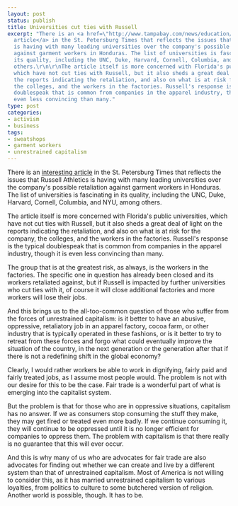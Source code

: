 ```yaml
---
layout: post
status: publish
title: Universities cut ties with Russell
excerpt: "There is an <a href=\"http://www.tampabay.com/news/education/college/article989801.ece\">interesting
  article</a> in the St. Petersburg Times that reflects the issues that Russell Athletics
  is having with many leading universities over the company's possible retaliation
  against garment workers in Honduras. The list of universities is fascinating in
  its quality, including the UNC, Duke, Harvard, Cornell, Columbia, and NYU, among
  others.\r\n\r\nThe article itself is more concerned with Florida's public universities,
  which have not cut ties with Russell, but it also sheds a great deal of light on
  the reports indicating the retaliation, and also on what is at risk for the company,
  the colleges, and the workers in the factories. Russell's response is the typical
  doublespeak that is common from companies in the apparel industry, though it is
  even less convincing than many."
type: post
categories:
- activism
- business
tags:
- sweatshops
- garment workers
- unrestrained capitalism
---
```

There is an <a href="http://www.tampabay.com/news/education/college/article989801.ece">interesting article</a> in the St. Petersburg Times that reflects the issues that Russell Athletics is having with many leading universities over the company's possible retaliation against garment workers in Honduras. The list of universities is fascinating in its quality, including the UNC, Duke, Harvard, Cornell, Columbia, and NYU, among others.

The article itself is more concerned with Florida's public universities, which have not cut ties with Russell, but it also sheds a great deal of light on the reports indicating the retaliation, and also on what is at risk for the company, the colleges, and the workers in the factories. Russell's response is the typical doublespeak that is common from companies in the apparel industry, though it is even less convincing than many.

The group that is at the greatest risk, as always, is the workers in the factories. The specific one in question has already been closed and its workers retaliated against, but if Russell is impacted by further universities who cut ties with it, of course it will close additional factories and more workers will lose their jobs.

And this brings us to the all-too-common question of those who suffer from the forces of unrestrained capitalism: is it better to have an abusive, oppressive, retaliatory job in an apparel factory, cocoa farm, or other industry that is typically operated in these fashions, or is it better to try to retreat from these forces and forgo what could eventually improve the situation of the country, in the next generation or the generation after that if there is not a redefining shift in the global economy?

Clearly, I would rather workers be able to work in dignifying, fairly paid and fairly treated jobs, as I assume most people would. The problem is not with our desire for this to be the case. Fair trade is a wonderful part of what is emerging into the capitalist system.

But the problem is that for those who are in oppressive situations, capitalism has no answer. If we as consumers stop consuming the stuff they make, they may get fired or treated even more badly. If we continue consuming it, they will continue to be oppressed until it is no longer efficient for companies to oppress them. The problem with capitalism is that there really is no guarantee that this will ever occur.

And this is why many of us who are advocates for fair trade are also advocates for finding out whether we can create and live by a different system than that of unrestrained capitalism. Most of America is not willing to consider this, as it has married unrestrained capitalism to various loyalties, from politics to culture to some butchered version of religion. Another world is possible, though. It has to be.
